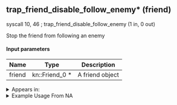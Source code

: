 ## trap_friend_disable_follow_enemy* (friend)

syscall 10, 46 ; trap_friend_disable_follow_enemy (1 in, 0 out)

Stop the friend from following an enemy

#### Input parameters
| Name | Type | Description
|------|------|------------
| friend   | kn::Friend_0 *   | A friend object




<details>
	<summary>Appears in:</summary>

</details>

<details>
	<summary>Example Usage From NA</summary>

</details>

